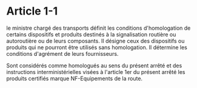 # Article 1-1

le ministre chargé des transports  définit les conditions d'homologation de certains dispositifs et produits destinés à la signalisation routière ou autoroutière ou de leurs composants. Il désigne ceux des dispositifs ou produits qui ne pourront être utilisés sans homologation. Il détermine les conditions d'agrément de leurs fournisseurs.

Sont considérés comme homologués au sens du présent arrêté et des instructions interministérielles visées à l'article 1er du présent arrêté les produits certifiés marque NF-Equipements de la route.
